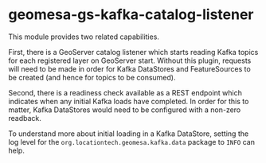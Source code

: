 # geomesa-gs-kafka-catalog-listener
This module provides two related capabilities.

First, there is a GeoServer catalog listener which starts reading Kafka topics 
for each registered layer on GeoServer start.  Without this plugin, requests will 
need to be made in order for Kafka DataStores and FeatureSources to be 
created (and hence for topics to be consumed).

Second, there is a readiness check available as a REST endpoint which
indicates when any initial Kafka loads have completed.  In order for
this to matter, Kafka DataStores would need to be configured
with a non-zero readback.  

To understand more about initial loading in a Kafka DataStore, setting
the log level for the `org.locationtech.geomesa.kafka.data` package
to `INFO` can help.
